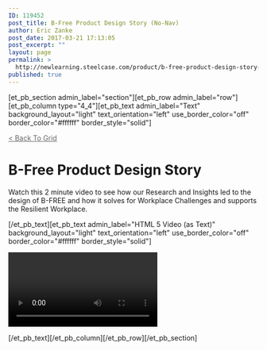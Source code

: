 ```yaml
---
ID: 119452
post_title: B-Free Product Design Story (No-Nav)
author: Eric Zanke
post_date: 2017-03-21 17:13:05
post_excerpt: ""
layout: page
permalink: >
  http://newlearning.steelcase.com/product/b-free-product-design-story-no-nav/
published: true
---
```

[et_pb_section admin_label="section"][et_pb_row admin_label="row"][et_pb_column type="4_4"][et_pb_text admin_label="Text" background_layout="light" text_orientation="left" use_border_color="off" border_color="#ffffff" border_style="solid"]

<a style="color: #666666;" href="http://newlearning.steelcase.com/product/b-free/">&lt; Back To Grid</a>
<h1>B-Free Product Design Story</h1>
<p>Watch this 2 minute video to see how our Research and Insights led to the design of B-FREE and how it solves for Workplace Challenges and supports the Resilient Workplace.</p>

[/et_pb_text][et_pb_text admin_label="HTML 5 Video (as Text)" background_layout="light" text_orientation="left" use_border_color="off" border_color="#ffffff" border_style="solid"]

<video controls="" autoplay="">
<source type="video/mp4" src="http://newlearning.steelcase.com/product/wp-content/uploads/B-Free-Connect-Collaborate-Concentrate.mp4">
</video>

[/et_pb_text][/et_pb_column][/et_pb_row][/et_pb_section]